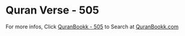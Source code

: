 # Quran Verse - 505 

For more infos, Click [QuranBookk - 505](https://www.quranbookk.com/quran/search?q=505) to Search at [QuranBookk.com](http://quranbookk.com/)